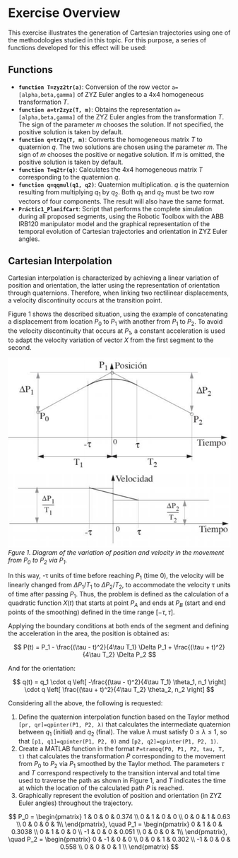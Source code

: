 
# Exercise Overview

This exercise illustrates the generation of Cartesian trajectories using one of the methodologies studied in this topic. For this purpose, a series of functions developed for this effect will be used:

## Functions

- **`function T=zyz2tr(a)`**: Conversion of the row vector `a=[alpha,beta,gamma]` of ZYZ Euler angles to a 4x4 homogeneous transformation $T$.
- **`function a=tr2zyz(T, m)`**: Obtains the representation `a=[alpha,beta,gamma]` of the ZYZ Euler angles from the transformation $T$. The sign of the parameter $m$ chooses the solution. If not specified, the positive solution is taken by default.
- **`function q=tr2q(T, m)`**: Converts the homogeneous matrix $T$ to quaternion $q$. The two solutions are chosen using the parameter $m$. The sign of $m$ chooses the positive or negative solution. If $m$ is omitted, the positive solution is taken by default.
- **`function T=q2tr(q)`**: Calculates the 4x4 homogeneous matrix $T$ corresponding to the quaternion $q$.
- **`function q=qqmul(q1, q2)`**: Quaternion multiplication. $q$ is the quaternion resulting from multiplying $q_1$ by $q_2$. Both $q_1$ and $q_2$ must be two row vectors of four components. The result will also have the same format.
- **`Práctic1_PlanifCart`**: Script that performs the complete simulation during all proposed segments, using the Robotic Toolbox with the ABB IRB120 manipulator model and the graphical representation of the temporal evolution of Cartesian trajectories and orientation in ZYZ Euler angles.

## Cartesian Interpolation

Cartesian interpolation is characterized by achieving a linear variation of position and orientation, the latter using the representation of orientation through quaternions. Therefore, when linking two rectilinear displacements, a velocity discontinuity occurs at the transition point.

Figure 1 shows the described situation, using the example of concatenating a displacement from location $P_0$ to $P_1$ with another from $P_1$ to $P_2$. To avoid the velocity discontinuity that occurs at $P_1$, a constant acceleration is used to adapt the velocity variation of vector $X$ from the first segment to the second.

![figure1](figure1.png)
*Fgure 1. Diagram of the variation of position and velocity in the movement from $P_0$ to $P_2$ via $P_1$.*

In this way, -τ units of time before reaching $P_1$ (time 0), the velocity will be linearly changed from $\Delta P_1/T_1$ to $\Delta P_2/T_2$, to accommodate the velocity τ units of time after passing $P_1$. Thus, the problem is defined as the calculation of a quadratic function $X(t)$ that starts at point $P_A$ and ends at $P_B$ (start and end points of the smoothing) defined in the time range $[-\tau, \tau]$.

Applying the boundary conditions at both ends of the segment and defining the acceleration in the area, the position is obtained as:

$$
P(t) = P_1 - \frac{(\tau - t)^2}{4\tau T_1} \Delta P_1 + \frac{(\tau + t)^2}{4\tau T_2} \Delta P_2
$$

And for the orientation:

$$
q(t) = q_1 \cdot q \left[ -\frac{(\tau - t)^2}{4\tau T_1} \theta_1, n_1 \right] \cdot q \left[ \frac{(\tau + t)^2}{4\tau T_2} \theta_2, n_2 \right]
$$

Considering all the above, the following is requested:

1. Define the quaternion interpolation function based on the Taylor method `[pr, qr]=qpinter(P1, P2, λ)` that calculates the intermediate quaternion between $q_1$ (initial) and $q_2$ (final). The value $\lambda$ must satisfy $0\leq \lambda \leq 1$, so that `[p1, q1]=qpinter(P1, P2, 0)` and `[p2, q2]=qpinter(P1, P2, 1)`.
2. Create a MATLAB function in the format `P=tramoq(P0, P1, P2, tau, T, t)` that calculates the transformation $P$ corresponding to the movement from $P_0$ to $P_2$ via $P_1$ smoothed by the Taylor method. The parameters $\tau$ and $T$ correspond respectively to the transition interval and total time used to traverse the path as shown in Figure 1, and $T$ indicates the time at which the location of the calculated path $P$ is reached.
3. Graphically represent the evolution of position and orientation (in ZYZ Euler angles) throughout the trajectory.

$$
P_0 = \begin{pmatrix}
1 & 0 & 0 & 0.374 \\
0 & 1 & 0 & 0 \\
0 & 0 & 1 & 0.63 \\
0 & 0 & 0 & 1\\
\end{pmatrix},
\quad
P_1 = \begin{pmatrix}
0 & 1 & 0 & 0.3038 \\
0 & 1 & 0 & 0 \\
-1 & 0 & 0 & 0.051 \\
0 & 0 & 0 & 1\\
\end{pmatrix},
\quad
P_2 = \begin{pmatrix}
0 & -1 & 0 & 0 \\
0 & 0 & 1 & 0.302 \\
-1 & 0 & 0 & 0.558 \\
0 & 0 & 0 & 1 \\
\end{pmatrix}
$$

